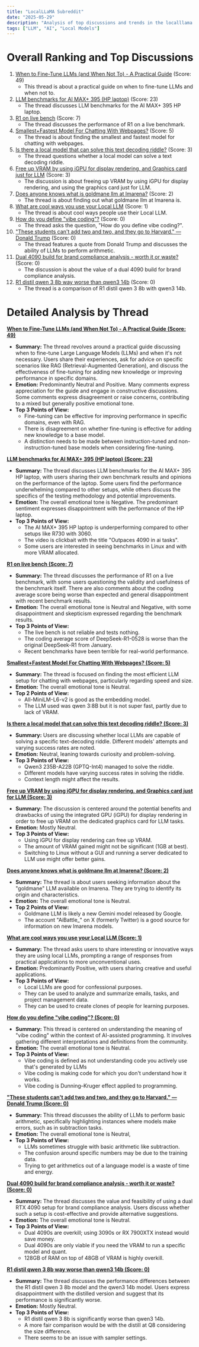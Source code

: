 ```yaml
---
title: "LocalLLaMA Subreddit"
date: "2025-05-29"
description: "Analysis of top discussions and trends in the localllama subreddit"
tags: ["LLM", "AI", "Local Models"]
---
```


# Overall Ranking and Top Discussions
1.  [When to Fine-Tune LLMs (and When Not To) - A Practical Guide](https://www.reddit.com/r/LocalLLaMA/comments/1kyeo4z/when_to_finetune_llms_and_when_not_to_a_practical/) (Score: 49)
    *   This thread is about a practical guide on when to fine-tune LLMs and when not to.
2.  [LLM benchmarks for AI MAX+ 395 (HP laptop)](https://www.youtube.com/watch?v=-HJ-VipsuSk) (Score: 23)
    *   The thread discusses LLM benchmarks for the AI MAX+ 395 HP laptop.
3.  [R1 on live bench](https://www.reddit.com/r/LocalLLaMA/comments/1kyh95g/r1_on_live_bench/) (Score: 7)
    *   The thread discusses the performance of R1 on a live benchmark.
4.  [Smallest+Fastest Model For Chatting With Webpages?](https://www.reddit.com/r/LocalLLaMA/comments/1kyiwjp/smallestfastest_model_for_chatting_with_webpages/) (Score: 5)
    *   The thread is about finding the smallest and fastest model for chatting with webpages.
5.  [Is there a local model that can solve this text decoding riddle?](https://www.reddit.com/r/LocalLLaMA/comments/1kydoio/is_there_a_local_model_that_can_solve_this_text/) (Score: 3)
    *   The thread questions whether a local model can solve a text decoding riddle.
6.  [Free up VRAM by using iGPU for display rendering, and Graphics card just for LLM](https://www.reddit.com/r/LocalLLaMA/comments/1kyhl5u/free_up_vram_by_using_igpu_for_display_rendering/) (Score: 3)
    *   The discussion is about freeing up VRAM by using iGPU for display rendering, and using the graphics card just for LLM.
7.  [Does anyone knows what is goldmane llm at lmarena?](https://www.reddit.com/r/LocalLLaMA/comments/1kyf07f/does_anyone_knows_what_is_goldmane_llm_at_lmarena/) (Score: 2)
    *   The thread is about finding out what goldmane llm at lmarena is.
8.  [What are cool ways you use your Local LLM](https://www.reddit.com/r/LocalLLaMA/comments/1kydzmh/what_are_cool_ways_you_use_your_local_llm/) (Score: 1)
    *   The thread is about cool ways people use their Local LLM.
9.  [How do you define "vibe coding"?](https://i.imgur.com/6e1yemQ.png) (Score: 0)
    *   The thread asks the question, "How do you define vibe coding?".
10. ["These students can't add two and two, and they go to Harvard." — Donald Trump](https://i.redd.it/gzuaa0ufkq3f1.jpeg) (Score: 0)
    *   The thread features a quote from Donald Trump and discusses the ability of LLMs to perform arithmetic.
11. [Dual 4090 build for brand compliance analysis - worth it or waste?](https://www.reddit.com/r/LocalLLaMA/comments/1kyf3oc/dual_4090_build_for_brand_compliance_analysis/) (Score: 0)
    *   The discussion is about the value of a dual 4090 build for brand compliance analysis.
12. [R1 distil qwen 3 8b way worse than qwen3 14b](https://www.reddit.com/r/LocalLLaMA/comments/1kyg15b/r1_distil_qwen_3_8b_way_worse_than_qwen3_14b/) (Score: 0)
    *   The thread is a comparison of R1 distil qwen 3 8b with qwen3 14b.

# Detailed Analysis by Thread
**[When to Fine-Tune LLMs (and When Not To) - A Practical Guide (Score: 49)](https://www.reddit.com/r/LocalLLaMA/comments/1kyeo4z/when_to_finetune_llms_and_when_not_to_a_practical/)**
*  **Summary:** The thread revolves around a practical guide discussing when to fine-tune Large Language Models (LLMs) and when it's not necessary. Users share their experiences, ask for advice on specific scenarios like RAG (Retrieval-Augmented Generation), and discuss the effectiveness of fine-tuning for adding new knowledge or improving performance in specific domains.
*  **Emotion:** Predominantly Neutral and Positive. Many comments express appreciation for the guide and engage in constructive discussions. Some comments express disagreement or raise concerns, contributing to a mixed but generally positive emotional tone.
*  **Top 3 Points of View:**
    *   Fine-tuning can be effective for improving performance in specific domains, even with RAG.
    *   There is disagreement on whether fine-tuning is effective for adding new knowledge to a base model.
    *   A distinction needs to be made between instruction-tuned and non-instruction-tuned base models when considering fine-tuning.

**[LLM benchmarks for AI MAX+ 395 (HP laptop) (Score: 23)](https://www.youtube.com/watch?v=-HJ-VipsuSk)**
*  **Summary:** The thread discusses LLM benchmarks for the AI MAX+ 395 HP laptop, with users sharing their own benchmark results and opinions on the performance of the laptop. Some users find the performance underwhelming compared to other setups, while others discuss the specifics of the testing methodology and potential improvements.
*  **Emotion:** The overall emotional tone is Negative. The predominant sentiment expresses disappointment with the performance of the HP laptop.
*  **Top 3 Points of View:**
    *   The AI MAX+ 395 HP laptop is underperforming compared to other setups like R730 with 3060.
    *   The video is clickbait with the title "Outpaces 4090 in ai tasks".
    *   Some users are interested in seeing benchmarks in Linux and with more VRAM allocated.

**[R1 on live bench (Score: 7)](https://www.reddit.com/r/LocalLLaMA/comments/1kyh95g/r1_on_live_bench/)**
*  **Summary:** The thread discusses the performance of R1 on a live benchmark, with some users questioning the validity and usefulness of the benchmark itself. There are also comments about the coding average score being worse than expected and general disappointment with recent benchmark results.
*  **Emotion:** The overall emotional tone is Neutral and Negative, with some disappointment and skepticism expressed regarding the benchmark results.
*  **Top 3 Points of View:**
    *   The live bench is not reliable and tests nothing.
    *   The coding average score of DeepSeek-R1-0528 is worse than the original DeepSeek-R1 from January.
    *   Recent benchmarks have been terrible for real-world performance.

**[Smallest+Fastest Model For Chatting With Webpages? (Score: 5)](https://www.reddit.com/r/LocalLLaMA/comments/1kyiwjp/smallestfastest_model_for_chatting_with_webpages/)**
*  **Summary:** The thread is focused on finding the most efficient LLM setup for chatting with webpages, particularly regarding speed and size.
*  **Emotion:** The overall emotional tone is Neutral.
*  **Top 2 Points of View:**
    *   All-MiniLM-L6-v2 is good as the embedding model.
    *   The LLM used was qwen 3:8B but it is not super fast, partly due to lack of VRAM.

**[Is there a local model that can solve this text decoding riddle? (Score: 3)](https://www.reddit.com/r/LocalLLaMA/comments/1kydoio/is_there_a_local_model_that_can_solve_this_text/)**
*  **Summary:** Users are discussing whether local LLMs are capable of solving a specific text-decoding riddle. Different models' attempts and varying success rates are noted.
*  **Emotion:** Neutral, leaning towards curiosity and problem-solving.
*  **Top 3 Points of View:**
    *   Qwen3 235B-A22B (GPTQ-Int4) managed to solve the riddle.
    *   Different models have varying success rates in solving the riddle.
    *   Context length might affect the results.

**[Free up VRAM by using iGPU for display rendering, and Graphics card just for LLM (Score: 3)](https://www.reddit.com/r/LocalLLaMA/comments/1kyhl5u/free_up_vram_by_using_igpu_for_display_rendering/)**
*  **Summary:** The discussion is centered around the potential benefits and drawbacks of using the integrated GPU (iGPU) for display rendering in order to free up VRAM on the dedicated graphics card for LLM tasks.
*  **Emotion:** Mostly Neutral.
*  **Top 3 Points of View:**
    *   Using iGPU for display rendering can free up VRAM.
    *   The amount of VRAM gained might not be significant (1GB at best).
    *   Switching to Linux without a GUI and running a server dedicated to LLM use might offer better gains.

**[Does anyone knows what is goldmane llm at lmarena? (Score: 2)](https://www.reddit.com/r/LocalLLaMA/comments/1kyf07f/does_anyone_knows_what_is_goldmane_llm_at_lmarena/)**
*  **Summary:** The thread is about users seeking information about the "goldmane" LLM available on lmarena. They are trying to identify its origin and characteristics.
*  **Emotion:** The overall emotional tone is Neutral.
*  **Top 2 Points of View:**
    *   Goldmane LLM is likely a new Gemini model released by Google.
    *   The account "AiBattle\_" on X (formerly Twitter) is a good source for information on new lmarena models.

**[What are cool ways you use your Local LLM (Score: 1)](https://www.reddit.com/r/LocalLLaMA/comments/1kydzmh/what_are_cool_ways_you_use_your_local_llm/)**
*  **Summary:** The thread asks users to share interesting or innovative ways they are using local LLMs, prompting a range of responses from practical applications to more unconventional uses.
*  **Emotion:** Predominantly Positive, with users sharing creative and useful applications.
*  **Top 3 Points of View:**
    *   Local LLMs are good for confessional purposes.
    *   They can be used to analyze and summarize emails, tasks, and project management data.
    *   They can be used to create clones of people for learning purposes.

**[How do you define "vibe coding"? (Score: 0)](https://i.imgur.com/6e1yemQ.png)**
*   **Summary:** This thread is centered on understanding the meaning of "vibe coding" within the context of AI-assisted programming. It involves gathering different interpretations and definitions from the community.
*   **Emotion:** The overall emotional tone is Neutral.
*   **Top 3 Points of View:**
    *   Vibe coding is defined as not understanding code you actively use that's generated by LLMs
    *   Vibe coding is making code for which you don't understand how it works.
    *   Vibe coding is Dunning–Kruger effect applied to programming.

**["These students can't add two and two, and they go to Harvard." — Donald Trump (Score: 0)](https://i.redd.it/gzuaa0ufkq3f1.jpeg)**
*   **Summary:** This thread discusses the ability of LLMs to perform basic arithmetic, specifically highlighting instances where models make errors, such as in subtraction tasks.
*   **Emotion:** The overall emotional tone is Neutral,
*   **Top 3 Points of View:**
    *   LLMs sometimes struggle with basic arithmetic like subtraction.
    *   The confusion around specific numbers may be due to the training data.
    *   Trying to get arithmetics out of a language model is a waste of time and energy.

**[Dual 4090 build for brand compliance analysis - worth it or waste? (Score: 0)](https://www.reddit.com/r/LocalLLaMA/comments/1kyf3oc/dual_4090_build_for_brand_compliance_analysis/)**
*   **Summary:** The thread discusses the value and feasibility of using a dual RTX 4090 setup for brand compliance analysis. Users discuss whether such a setup is cost-effective and provide alternative suggestions.
*   **Emotion:** The overall emotional tone is Neutral.
*   **Top 3 Points of View:**
    *   Dual 4090s are overkill; using 3090s or RX 7900XTX instead would save money.
    *   Dual 4090s are only viable if you need the VRAM to run a specific model and quant.
    *   128GB of RAM on top of 48GB of VRAM is highly overkill.

**[R1 distil qwen 3 8b way worse than qwen3 14b (Score: 0)](https://www.reddit.com/r/LocalLLaMA/comments/1kyg15b/r1_distil_qwen_3_8b_way_worse_than_qwen3_14b/)**
*   **Summary:** The thread discusses the performance differences between the R1 distil qwen 3 8b model and the qwen3 14b model. Users express disappointment with the distilled version and suggest that its performance is significantly worse.
*   **Emotion:** Mostly Neutral.
*   **Top 3 Points of View:**
    *   R1 distil qwen 3 8b is significantly worse than qwen3 14b.
    *   A more fair comparison would be with the distill at Q8 considering the size difference.
    *   There seems to be an issue with sampler settings.
